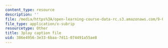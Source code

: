 ```yaml
---
content_type: resource
description: ''
file: /media/https%3A/open-learning-course-data-rc.s3.amazonaws.com/9-00sc-introduction-to-psychology-fall-2011/386e49563e336baa7d11074491a55ae8_z9XQpjNgeBI.srt
file_type: application/x-subrip
resourcetype: Other
title: 3play caption file
uid: 386e4956-3e33-6baa-7d11-074491a55ae8
---
```

